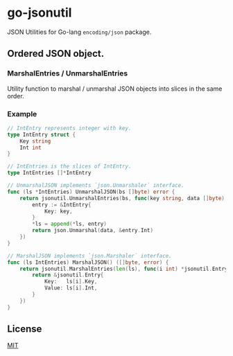 # go-jsonutil

JSON Utilities for Go-lang `encoding/json` package.

## Ordered JSON object.
### MarshalEntries / UnmarshalEntries

Utility function to marshal / unmarshal JSON objects into slices in the same order.

### Example

```go
// IntEntry represents integer with key.
type IntEntry struct {
	Key string
	Int int
}

// IntEntries is the slices of IntEntry.
type IntEntries []*IntEntry

// UnmarshalJSON implements `json.Unmarshaler` interface.
func (ls *IntEntries) UnmarshalJSON(bs []byte) error {
	return jsonutil.UnmarshalEntries(bs, func(key string, data []byte) error {
		entry := &IntEntry{
			Key: key,
		}
		*ls = append(*ls, entry)
		return json.Unmarshal(data, &entry.Int)
	})
}

// MarshalJSON implements `json.Marshaler` interface.
func (ls IntEntries) MarshalJSON() ([]byte, error) {
	return jsonutil.MarshalEntries(len(ls), func(i int) *jsonutil.Entry {
		return &jsonutil.Entry{
			Key:   ls[i].Key,
			Value: ls[i].Int,
		}
	})
}
```

## License

[MIT](./LICENSE)